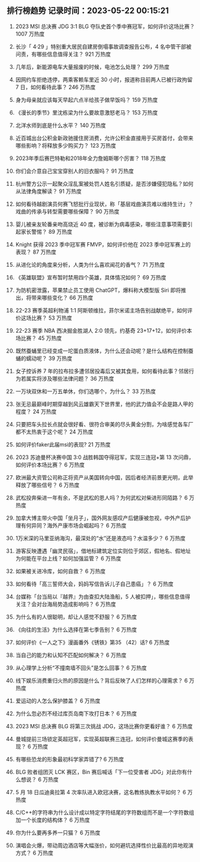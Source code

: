 
## 排行榜趋势 记录时间：2023-05-22 00:15:21
  
  1. 2023 MSI 总决赛 JDG 3:1 BLG 夺队史首个季中赛冠军，如何评价这场比赛？ 1007 万热度
    
  2. 长沙「 4·29 」特别重大居民自建房倒塌事故调查报告公布，4 名中管干部被问责，有哪些信息值得关注？ 921 万热度
    
  3. 几年后，新能源电车大量报废的时候，电池怎么处理？ 299 万热度
    
  4. 因网约车拒绝违停，两乘客赖车里近 30 小时，报道称目前两人已被行政拘留 7 日，如何看待此事？ 246 万热度
    
  5. 身为母亲就应该每天早起六点半给孩子做早饭吗？ 159 万热度
    
  6. 《漫长的季节》里沈栋梁为什么要故意激怒老马？ 153 万热度
    
  7. 北洋水师到底是什么水平？ 140 万热度
    
  8. 近百城出台公积金新政驰援住房消费，允许公积金直接用于买房首付，会带来哪些影响？将释放多少购买力？ 123 万热度
    
  9. 2023年季后赛巴特勒和2018年全力詹姆斯哪个厉害？ 118 万热度
    
  10. 你们会介意自己宝宝穿别人的旧衣服吗？ 91 万热度
    
  11. 杭州警方公示一起聚众淫乱案被处罚人姓名引质疑，是否涉嫌侵犯隐私？如何从法律角度解读？ 91 万热度
    
  12. 如何看待越剧演员何赛飞怒批行业现状，称「基层戏曲演员难以维持生计」？戏曲的传承与转型需要哪些保障？ 90 万热度
    
  13. 婴儿被亲友轮番亲吻高烧近 40 度，被诊断为病毒感染，哪些注意事项需要引起家长警惕？ 89 万热度
    
  14. Knight 获得 2023 季中冠军赛 FMVP，如何评价他在 2023 季中冠军赛上的表现？ 87 万热度
    
  15. 从进化论的角度来分析，人类为什么喜欢闻花的香气？ 71 万热度
    
  16. 《英雄联盟》宣布暂时禁用四个英雄，具体情况如何？ 69 万热度
    
  17. 为防机密泄露，苹果禁止员工使用 ChatGPT，爆料称大模型版 Siri 即将推出，将带来哪些变化？ 66 万热度
    
  18. 22-23 赛季英超利物浦 1:1 阿斯顿维拉，菲尔米诺主场告别战献绝平，如何评价这场比赛？ 53 万热度
    
  19. 22-23 赛季 NBA 西决掘金胜湖人 2:0 领先，约基奇 23+17+12，如何评价本场比赛？ 45 万热度
    
  20. 既然蚕蛹里已经变成一坨蛋白质液体，为什么还会动呢？是什么结构在控制蚕蛹的蠕动呢？ 39 万热度
    
  21. 女子控诉养 7 年的拉布拉多遭邻居投毒后又被其食用，如何看待此事？邻居行为若属实将涉及哪些法律问题？ 36 万热度
    
  22. 一万块双休和一万五单休，你们选哪个，为什么？ 33 万热度
    
  23. 张无忌最巅峰时期穿越到风云雄霸天下世界里，他的武力值会不会是路人甲的程度？ 24 万热度
    
  24. 只要把车头拉长点就会很好看、很符合审美的尽头黄金分割，为啥感觉各车厂都不太热衷于这个呢？ 24 万热度
    
  25. 如何评价faker此届msi的表现? 21 万热度
    
  26. 2023 苏迪曼杯决赛中国 3:0 战胜韩国夺得冠军，实现三连冠+第 13 次问鼎，如何评价本场比赛？ 6 万热度
    
  27. 欧洲最大资管公司称正将资产从美国转向中国，因后者经济前景更光明，此举释放了哪些信号？ 6 万热度
    
  28. 武松投奔柴进一年有余，不是武松的恩人吗？为何武松对柴进形同陌路？ 6 万热度
    
  29. 加拿大博主带火中国「坐月子」，国外网友感叹产后健康被忽视，中外产后护理有何异同？海外产康市场会崛起吗？ 6 万热度
    
  30. 1万米深的马里亚纳海沟，最深处的“水”还是液态吗？水温多少？ 6 万热度
    
  31. 游客反映遭遇「幽灵民宿」，借地标建筑定位实则位于郊区，假地名、假地址为何能在平台上线？如何加强监管？ 6 万热度
    
  32. 如果被关进冷库，如何自救？ 6 万热度
    
  33. 如何看待「高三誓师大会，妈妈写信告诉儿子自己患癌」？ 6 万热度
    
  34. 台媒称「台当局以『越界』为由查扣大陆渔船，5 人被扣押」，哪些信息值得关注？会对台海局势造成影响吗？ 6 万热度
    
  35. 为什么有的人很聪明，却让人感觉不舒服？ 6 万热度
    
  36. 《向往的生活》为什么选择在第七季告别？ 6 万热度
    
  37. 如何评价《一人之下》漫画番外《锈铁》第35 （42）话? 6 万热度
    
  38. 当自己的能力和认知不匹配如何解决？ 6 万热度
    
  39. 从心理学上分析“不撞南墙不回头”是怎么回事？ 6 万热度
    
  40. 线下娱乐消费重归火热的原因是什么？背后反映了人们怎样的心理需求？ 6 万热度
    
  41. 爱运动的人怎么保护膝盖？ 6 万热度
    
  42. 为什么忽必烈不经过库页岛南下攻打日本？ 6 万热度
    
  43. 2023 MSI 总决赛 BLG 将第三次挑战 JDG，这场比赛你更看好谁？ 6 万热度
    
  44. 曼城提前三场锁定英超冠军，实现英超联赛三连冠，如何评价曼城这赛季的表现？ 6 万热度
    
  45. 有哪些恐龙的形象最初科学家弄错了? 6 万热度
    
  46. BLG 败者组团灭 LCK 赛区，Bin 赛后喊话「下一位受害者 JDG」对此你有什么想说？ 6 万热度
    
  47. 5 月 18 日瓜迪奥拉第 4 次率队进入欧冠决赛，这名教练执教水平如何？ 6 万热度
    
  48. C/C++的字符串为什么设计成以特定字符结尾的字符数组而不是一个字符数组加一个长度的结构体？ 6 万热度
    
  49. 你为什么要再多养一只猫？ 6 万热度
    
  50. 演唱会火爆，带动周边酒店等大幅涨价，如何避坑选择性价比最高的异地观演方式？ 6 万热度
    